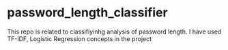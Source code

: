 # password_length_classifier
This repo is related to classifiyinhg analysis of password length. I have used TF-IDF, Logistic Regression concepts in the project
